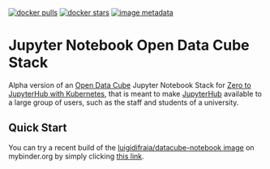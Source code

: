 [![docker pulls](https://img.shields.io/docker/pulls/luigidifraia/datacube-notebook.svg)](https://hub.docker.com/r/luigidifraia/datacube-notebook/)
[![docker stars](https://img.shields.io/docker/stars/luigidifraia/datacube-notebook.svg)](https://hub.docker.com/r/luigidifraia/datacube-notebook/)
[![image metadata](https://images.microbadger.com/badges/image/luigidifraia/datacube-notebook.svg)](https://microbadger.com/images/luigidifraia/datacube-notebook "luigidifraia/datacube-notebook image metadata")

# Jupyter Notebook Open Data Cube Stack

Alpha version of an [Open Data Cube](https://www.opendatacube.org/) Jupyter Notebook Stack for [Zero to JupyterHub with Kubernetes](https://zero-to-jupyterhub.readthedocs.io/en/latest/), that is meant to make [JupyterHub](https://jupyter.org/hub) available to a large group of users, such as the staff and students of a university.

## Quick Start

You can try a recent build of the [luigidifraia/datacube-notebook image](https://cloud.docker.com/u/luigidifraia/repository/docker/luigidifraia/datacube-notebook) on mybinder.org by simply clicking [this link](https://mybinder.org/v2/gh/luigidifraia/datacube-notebook-binder/master?filepath=README.ipynb).

